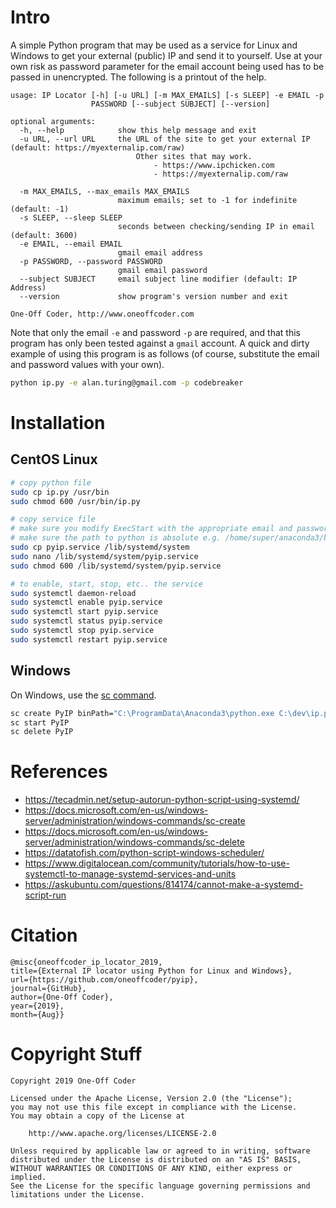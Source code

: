 # Intro

A simple Python program that may be used as a service for Linux and Windows to get your external (public) IP and send it to yourself. Use at your own risk as password parameter for the email account being used has to be passed in unencrypted. The following is a printout of the help.

```
usage: IP Locator [-h] [-u URL] [-m MAX_EMAILS] [-s SLEEP] -e EMAIL -p
                  PASSWORD [--subject SUBJECT] [--version]

optional arguments:
  -h, --help            show this help message and exit
  -u URL, --url URL     the URL of the site to get your external IP (default: https://myexternalip.com/raw)
                            Other sites that may work.
                                - https://www.ipchicken.com
                                - https://myexternalip.com/raw
                            
  -m MAX_EMAILS, --max_emails MAX_EMAILS
                        maximum emails; set to -1 for indefinite (default: -1)
  -s SLEEP, --sleep SLEEP
                        seconds between checking/sending IP in email (default: 3600)
  -e EMAIL, --email EMAIL
                        gmail email address
  -p PASSWORD, --password PASSWORD
                        gmail email password
  --subject SUBJECT     email subject line modifier (default: IP Address)
  --version             show program's version number and exit

One-Off Coder, http://www.oneoffcoder.com
```

Note that only the email `-e` and password `-p` are required, and that this program has only been tested against a `gmail` account. A quick and dirty example of using this program is as follows (of course, substitute the email and password values with your own).

```bash
python ip.py -e alan.turing@gmail.com -p codebreaker
```

# Installation

## CentOS Linux

```bash
# copy python file
sudo cp ip.py /usr/bin
sudo chmod 600 /usr/bin/ip.py

# copy service file
# make sure you modify ExecStart with the appropriate email and password
# make sure the path to python is absolute e.g. /home/super/anaconda3/bin/python
sudo cp pyip.service /lib/systemd/system
sudo nano /lib/systemd/system/pyip.service
sudo chmod 600 /lib/systemd/system/pyip.service 

# to enable, start, stop, etc.. the service
sudo systemctl daemon-reload
sudo systemctl enable pyip.service
sudo systemctl start pyip.service
sudo systemctl status pyip.service
sudo systemctl stop pyip.service
sudo systemctl restart pyip.service
```

## Windows

On Windows, use the [sc command](https://docs.microsoft.com/en-us/windows/win32/services/controlling-a-service-using-sc).

```bash
sc create PyIP binPath="C:\ProgramData\Anaconda3\python.exe C:\dev\ip.py -e alan.turing@gmail.com -p codebreaker"
sc start PyIP
sc delete PyIP
```

# References

* https://tecadmin.net/setup-autorun-python-script-using-systemd/
* https://docs.microsoft.com/en-us/windows-server/administration/windows-commands/sc-create
* https://docs.microsoft.com/en-us/windows-server/administration/windows-commands/sc-delete
* https://datatofish.com/python-script-windows-scheduler/
* https://www.digitalocean.com/community/tutorials/how-to-use-systemctl-to-manage-systemd-services-and-units
* https://askubuntu.com/questions/814174/cannot-make-a-systemd-script-run

# Citation

```
@misc{oneoffcoder_ip_locator_2019, 
title={External IP locator using Python for Linux and Windows}, 
url={https://github.com/oneoffcoder/pyip}, 
journal={GitHub},
author={One-Off Coder}, 
year={2019}, 
month={Aug}}
```

# Copyright Stuff

```
Copyright 2019 One-Off Coder

Licensed under the Apache License, Version 2.0 (the "License");
you may not use this file except in compliance with the License.
You may obtain a copy of the License at

    http://www.apache.org/licenses/LICENSE-2.0

Unless required by applicable law or agreed to in writing, software
distributed under the License is distributed on an "AS IS" BASIS,
WITHOUT WARRANTIES OR CONDITIONS OF ANY KIND, either express or implied.
See the License for the specific language governing permissions and
limitations under the License.
```
